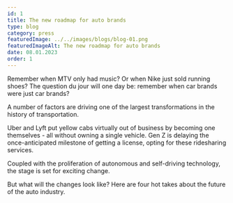 ```yaml
---
id: 1
title: The new roadmap for auto brands
type: blog
category: press
featuredImage: ../../images/blogs/blog-01.png
featuredImageAlt: The new roadmap for auto brands
date: 08.01.2023
order: 1
---
```

Remember when MTV only had music? Or when Nike just sold running shoes? The question du jour will one day be: remember when car brands were just car brands?

A number of factors are driving one of the largest transformations in the history of transportation.

Uber and Lyft put yellow cabs virtually out of business by becoming one themselves - all without owning a single vehicle. Gen Z is delaying the once-anticipated milestone of getting a license, opting for these ridesharing services.

Coupled with the proliferation of autonomous and self-driving technology, the stage is set for exciting change.

But what will the changes look like? Here are four hot takes about the future of the auto industry.